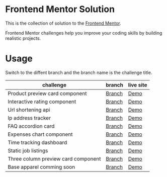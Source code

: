# Frontend Mentor Solution

This is the collection of solution to the [Frontend Mentor](https://www.frontendmentor.io/home). 

Frontend Mentor challenges help you improve your coding skills by building realistic projects. 

# Usage

Switch to the diffent branch and the branch name is the challenge title. 

| challenge | branch | live site |
|  ----  | ----  | ---- |
| Product preview card component | [Branch](https://github.com/Jim876633/frontend-mentor-solution/tree/product-preview-card-component) | [Demo](https://jim-product-preview-card-component.netlify.app/) |
| Interactive rating component | [Branch](https://github.com/Jim876633/frontend-mentor-solution/tree/interactive-rating-component) | [Demo](https://jim-interative-rating-component.netlify.app/) |
| Url shortening api | [Branch](https://github.com/Jim876633/frontend-mentor-solution/tree/url-shortening-api-master) | [Demo](https://jim-url-shortening-api-master.netlify.app/) |
| Ip address tracker | [Branch](https://github.com/Jim876633/frontend-mentor-solution/tree/ip-address-tracker-master) | [Demo](https://jim-ip-address-tracker-master.netlify.app/) |
| FAQ accordion card | [Branch](https://github.com/Jim876633/frontend-mentor-solution/tree/faq-accordion-card-main) | [Demo](https://jim-faq-accordion-card-main.netlify.app/) |
| Expenses chart component | [Branch](https://github.com/Jim876633/frontend-mentor-solution/tree/expenses-chart-component-main) | [Demo](https://jim-expenses-chart-component-main.netlify.app/) |
| Time tracking dashboard | [Branch](https://github.com/Jim876633/frontend-mentor-solution/tree/time-tracking-dashboard-main) | [Demo](https://jim-time-tracking-dashboard.netlify.app/) |
| Static job listings | [Branch](https://github.com/Jim876633/frontend-mentor-solution/tree/static-job-listings-master) | [Demo](https://jim-static-job-listings.netlify.app/) |
| Three column preview card component | [Branch](https://github.com/Jim876633/frontend-mentor-solution/tree/three-column-preview-card-component) | [Demo](https://jin-three-column-preview-card.netlify.app/) |
| Base apparel comming soon | [Branch](https://github.com/Jim876633/frontend-mentor-solution/tree/base-apparel-comming-soon) | [Demo](https://jim-base-apparel-comming-soon.netlify.app/) |






